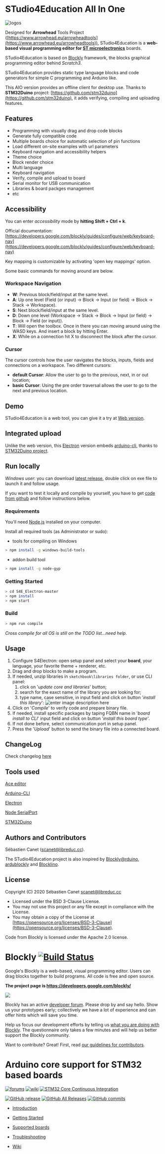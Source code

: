 
# STudio4Education All In One

![logos](https://raw.githubusercontent.com/A-S-T-U-C-E/S4E_Electron/master/www/electron/media/logos.png)

Designed for **Arrowhead** Tools Project ([https://www.arrowhead.eu/arrowheadtools](https://www.arrowhead.eu/arrowheadtools)), STudio4Education is a **web-based visual programming editor for [ST microelectronics](https://www.st.com)** boards.

STudio4Education is based on [Blockly](https://developers.google.com/blockly/) framework, the  blocks graphical programming editor behind *Scratch3*.

STudio4Education provides static type language blocks and code generators for simple C programming and Arduino like.

This AIO version provides an offline client for desktop use. Thanks to **STM32Duino** project: [https://github.com/stm32duino](https://github.com/stm32duino), it adds verifying, compiling and uploading features.

## Features

* Programming with visually drag and drop code blocks
* Generate fully compatible code
* Multiple boards choice for automatic selection of pin functions
* Load different on-site examples with url parameters
* Keyboard navigation and accessibility helpers
* Theme choice
* Block render choice
* Multi language
* Keyboard navigation
* Verify, compile and upload to board
* Serial monitor for USB communication
* Libraries & board packges management
* etc

## Accessibility

You can enter _accessibility_ mode by **hitting Shift + Ctrl + k**.

Official documentation: [https://developers.google.com/blockly/guides/configure/web/keyboard-nav](https://developers.google.com/blockly/guides/configure/web/keyboard-nav)

Key mapping is customizable by activating 'open key mappings' option.

Some basic commands for moving around are below.  


### Workspace Navigation

-   **W**: Previous block/field/input at the same level.
-   **A**: Up one level (Field (or input) -> Block -> Input (or field) -> Block -> Stack -> Workspace).
-   **S**: Next block/field/input at the same level.
-   **D**: Down one level (Workspace -> Stack -> Block -> Input (or field) -> Block -> Field (or input)).
-   **T**: Will open the toolbox. Once in there you can moving around using the WASD keys. And insert a block by hitting Enter.
-   **X**: While on a connection hit X to disconnect the block after the cursor.

### Cursor 
The cursor controls how the user navigates the blocks, inputs, fields and connections on a workspace. Two different cursors:  

-   **default Cursor**: Allow the user to go to the previous, next, in or out location;
-   **basic Cursor**: Using the pre order traversal allows the user to go to the next and previous location.


## Demo

STudio4Education is a web tool, you can give it a try at [Web version](https://a-s-t-u-c-e.github.io/STudio4Education/).

## Integrated upload

Unlike the web version, this [Electron](https://www.electronjs.org/) version embeds [arduino-cli](https://github.com/arduino/arduino-cli), thanks to [STM32Duino project](https://www.stm32duino.com/).


## Run locally

*Windows user*:  you can download [latest release](https://github.com/A-S-T-U-C-E/S4E_Electron/releases/latest), double click on exe file to launch it and follow usage.

If you want to test it locally and compile by yourself, you have to get [code from github](https://github.com/A-S-T-U-C-E/S4E_Electron/archive/master.zip) and follow instructions below.

### Requirements

You'll need [Node.js](https://nodejs.org/) installed on your computer.

Install all required tools (as Administrator or sudo):

 - tools for compiling on Windows
``` bash
> npm install -g windows-build-tools
``` 
- addon build tool
``` bash
> npm install -g node-gyp
``` 
### Getting Started
``` bash
> cd S4E_Electron-master
> npm install
> npm start
```
### Build
``` bash
> npm run compile
``` 
*Cross compile for all OS is still on the TODO list...need help.*


## Usage

1. Configure S4Electron: open setup panel and select your **board**, your language, your favorite theme + renderer, etc.
2. Drag and drop blocks to make a program.
3. If needed, unzip libraries in `sketchbook\libraries folder`, or use CLI panel:
	1. click on '*update core and libraries*' button;
	2. search for the eaxct name of the library you are looking for;
	3. type name, case sensitive, in input field and click on button '*install this library*':
![enter image description here](https://raw.githubusercontent.com/A-S-T-U-C-E/S4E_Electron/master/www/electron/media/lib_install.jpg)
4. Click on '*Compile*' to verify code and prepare binary file.
5. If needed, install specific packages by taping FQBN name in '*board install to CLI*' input field and click on button '*install this board type'*.
6. If not done before, select communication port in setup panel.
7. Press the '*Upload*' button to send the binary file into a connected board.

## ChangeLog

Check changelog [here](https://github.com/A-S-T-U-C-E/S4E_Electron/blob/master/CHANGELOG.txt)

## Tools used

[Ace editor](https://ace.c9.io)

[Arduino-CLI](https://github.com/arduino/arduino-cli)

[Electron](https://www.electronjs.org/)

[Node SerialPort](https://serialport.io/)

[STM32Duino](https://github.com/stm32duino)


## Authors and Contributors

Sébastien Canet ([scanet@libreduc.cc](scanet@libreduc.cc)).

The STudio4Education project is also inspired by [Blockly@rduino](https://github.com/technologiescollege/Blockly-at-rduino), [ardublockly](https://github.com/carlosperate/ardublockly) and [Blocklino](https://github.com/fontainejp/blocklino).


## License

Copyright (C) 2020 Sébastien Canet scanet@libreduc.cc
-   Licensed under the BSD 3-Clause License.
-   You may not use this project or any file except in compliance with the License.
-   You may obtain a copy of the License at [https://opensource.org/licenses/BSD-3-Clause](https://opensource.org/licenses/BSD-3-Clause).

Code from Blockly is licensed under the Apache 2.0 license.


# Blockly [![Build Status]( https://travis-ci.org/google/blockly.svg?branch=master)](https://travis-ci.org/google/blockly)


Google's Blockly is a web-based, visual programming editor.  Users can drag blocks together to build programs.  All code is free and open source.

**The project page is https://developers.google.com/blockly/**

![](https://developers.google.com/blockly/images/sample.png)

Blockly has an active [developer forum](https://groups.google.com/forum/#!forum/blockly). Please drop by and say hello. Show us your prototypes early; collectively we have a lot of experience and can offer hints which will save you time.

Help us focus our development efforts by telling us [what you are doing with Blockly](https://developers.google.com/blockly/registration). The questionnaire only takes
a few minutes and will help us better support the Blockly community.

Want to contribute? Great! First, read [our guidelines for contributors](https://developers.google.com/blockly/guides/modify/contributing).

# Arduino core support for STM32 based boards

[![forums](https://camo.githubusercontent.com/2fe5a04c0c55c3704cf1993cab7e8197c8bf7a2d/68747470733a2f2f696d672e736869656c64732e696f2f62616467652f6a6f696e2d746865253230666f72756d732d626c75652e737667)](https://www.stm32duino.com/) [![wiki](https://camo.githubusercontent.com/bbeee33e0bdbd610aa82ca8dcdd81caef9f76ea6/68747470733a2f2f696d672e736869656c64732e696f2f62616467652f62726f7773652d74686525323077696b692d6f72616e67652e737667)](https://github.com/stm32duino/wiki/wiki) [![STM32 Core Continuous Integration](https://github.com/stm32duino/Arduino_Core_STM32/workflows/STM32%20Core%20Continuous%20Integration/badge.svg?branch=master)](https://github.com/stm32duino/Arduino_Core_STM32/workflows/STM32%20Core%20Continuous%20Integration/badge.svg?branch=master)

[![GitHub release](https://camo.githubusercontent.com/e723ea1243b0c49eb44399ff6bc0f8ece710fe48/68747470733a2f2f696d672e736869656c64732e696f2f6769746875622f72656c656173652f73746d33326475696e6f2f41726475696e6f5f436f72655f53544d33322e737667)](https://github.com/stm32duino/Arduino_Core_STM32/releases/latest) [![GitHub All Releases](https://camo.githubusercontent.com/52f5df97357861fa9416b8c7333f63d68a72e415/68747470733a2f2f696d672e736869656c64732e696f2f6769746875622f646f776e6c6f6164732f73746d33326475696e6f2f41726475696e6f5f436f72655f53544d33322f746f74616c2e7376673f6c6162656c3d646f776e6c6f61647325323073696e6365253230312e342e30)](https://camo.githubusercontent.com/52f5df97357861fa9416b8c7333f63d68a72e415/68747470733a2f2f696d672e736869656c64732e696f2f6769746875622f646f776e6c6f6164732f73746d33326475696e6f2f41726475696e6f5f436f72655f53544d33322f746f74616c2e7376673f6c6162656c3d646f776e6c6f61647325323073696e6365253230312e342e30) [![GitHub commits](https://camo.githubusercontent.com/683eb83c663d89d6fb62741b7b072b1226f8f1d7/68747470733a2f2f696d672e736869656c64732e696f2f6769746875622f636f6d6d6974732d73696e63652f73746d33326475696e6f2f41726475696e6f5f436f72655f53544d33322f312e392e302e737667)](https://github.com/stm32duino/Arduino_Core_STM32/compare/1.9.0...master)

-   [Introduction](https://github.com/stm32duino/Arduino_Core_STM32#Introduction)  
    
-   [Getting Started](https://github.com/stm32duino/Arduino_Core_STM32#getting-started)  
    
-   [Supported boards](https://github.com/stm32duino/Arduino_Core_STM32#supported-boards)  
    
-   [Troubleshooting](https://github.com/stm32duino/Arduino_Core_STM32#troubleshooting)  
    
-   [Wiki](https://github.com/stm32duino/wiki/wiki/)
